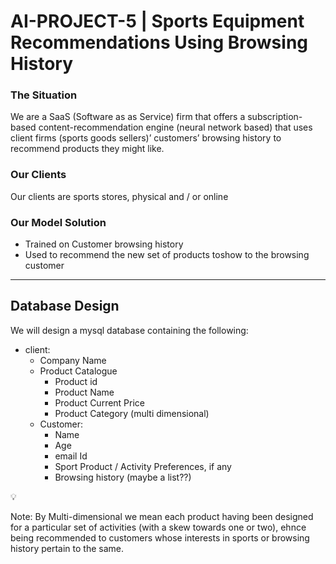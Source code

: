 # AI-PROJECT-5 | Sports Equipment Recommendations Using Browsing History

### The Situation

We are a SaaS (Software as as Service) firm that offers a subscription-based content-recommendation engine (neural network based) that uses client firms (sports goods sellers)’ customers’ browsing history to recommend products they might like.

### Our Clients

Our clients are sports stores, physical and / or online

### Our Model Solution

- Trained on Customer browsing history
- Used to recommend the new set of products toshow to the browsing customer

---

## Database Design

We will design a mysql database containing the following:

- client:
    - Company Name
    - Product Catalogue
        - Product id
        - Product Name
        - Product Current Price
        - Product Category (multi dimensional)
    - Customer:
        - Name
        - Age
        - email Id
        - Sport Product / Activity Preferences, if any
        - Browsing history (maybe a list??)

<aside>
💡

Note: By Multi-dimensional we mean each product having been designed for a particular set of activities (with a skew towards one or two), ehnce being recommended to customers whose interests in sports or browsing history pertain to the same.

</aside>
